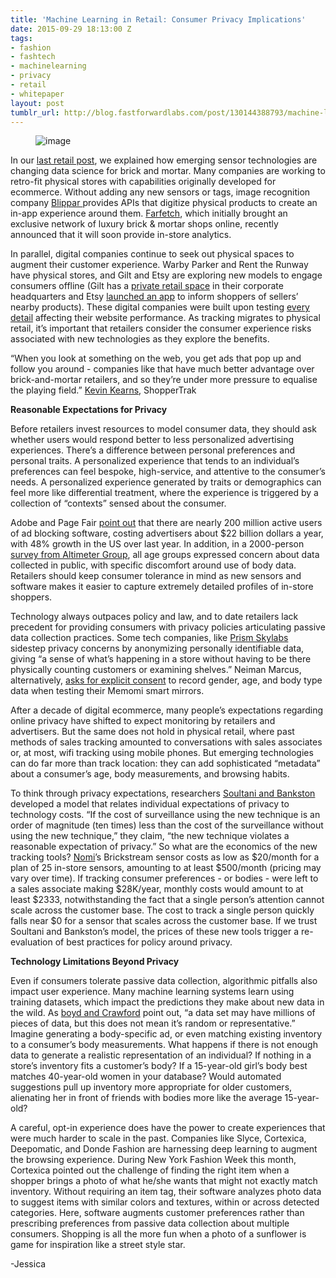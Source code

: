 ```yaml
---
title: 'Machine Learning in Retail: Consumer Privacy Implications'
date: 2015-09-29 18:13:00 Z
tags:
- fashion
- fashtech
- machinelearning
- privacy
- retail
- whitepaper
layout: post
tumblr_url: http://blog.fastforwardlabs.com/post/130144388793/machine-learning-in-retail-consumer-privacy
---
```


<figure data-orig-width="1401" data-orig-height="956" class="tmblr-full"><img src="http://68.media.tumblr.com/7404e8cb508c2bc469e5a9887f5ac5e4/tumblr_inline_nvgbviEbKS1ta78fg_540.jpg" alt="image" data-orig-width="1401" data-orig-height="956"/></figure><p>In our <a href="http://blog.fastforwardlabs.com/post/127091010798/machine-learning-applications-in-fashion-retail">last retail post</a>, we explained how emerging sensor technologies are changing data science for brick and mortar. Many companies are working to retro-fit physical stores with capabilities originally developed for ecommerce. Without adding any new sensors or tags, image recognition company <a href="https://blippar.com/en/">Blippar </a>provides APIs that digitize physical products to create an in-app experience around them. <a href="http://www.businessoffashion.com/articles/bof-exclusive/farfetch-e-commerce-fashion-brands-omnichannel">Farfetch</a>, which initially brought an exclusive network of luxury brick &amp; mortar shops online, recently announced that it will soon provide in-store analytics.<b><br/></b></p><p>In parallel, digital companies continue to seek out physical spaces to augment their customer experience. Warby Parker and Rent the Runway have physical stores, and Gilt and Etsy are exploring new models to engage consumers offline (Gilt has a <a href="http://fashionista.com/2015/08/gilt-by-appointment">private retail space</a> in their corporate headquarters and Etsy <a href="http://venturebeat.com/2015/08/25/etsy-squeezes-into-brick-and-mortar-stores-with-latest-shop-local-feature/">launched an app</a> to inform shoppers of sellers’ nearby products). These digital companies were built upon testing <a href="http://pathtoperf.com/2015/04/07/01-with-lara-hogan.html">every detail</a> affecting their website performance. As tracking migrates to physical retail, it’s important that retailers consider the consumer experience risks associated with new technologies as they explore the benefits. </p><p>&ldquo;When you look at something on the web, you get ads that pop up and follow you around - companies like that have much better advantage over brick-and-mortar retailers, and so they&rsquo;re under more pressure to equalise the playing field.&rdquo; <a href="http://www.theguardian.com/news/datablog/2013/oct/03/analytics-amazon-retailers-physical-cookies-high-street">Kevin Kearns</a>, ShopperTrak</p><!-- more --><p><b>Reasonable Expectations for Privacy</b></p><p>Before retailers invest resources to model consumer data, they should ask whether users would respond better to less personalized advertising experiences. There’s a difference between personal preferences and personal traits. A personalized experience that tends to an individual’s preferences can feel bespoke, high-service, and attentive to the consumer’s needs. A personalized experience generated by traits or demographics can feel more like differential treatment, where the experience is triggered by a collection of “contexts” sensed about the consumer.</p><p>Adobe and Page Fair <a href="http://downloads.pagefair.com/reports/2015_report-the_cost_of_ad_blocking.pdf">point out</a> that there are nearly 200 million active users of ad blocking software, costing advertisers about $22 billion dollars a year, with 48% growth in the US over last year. In addition, in a 2000-person <a href="http://www.altimetergroup.com/2015/06/new-report-consumer-perceptions-of-privacy-in-the-internet-of-things/">survey from Altimeter Group</a>, all age groups expressed concern about data collected in public, with specific discomfort around use of body data. Retailers should keep consumer tolerance in mind as new sensors and software makes it easier to capture extremely detailed profiles of in-store shoppers.</p><p>Technology always outpaces policy and law, and to date retailers lack precedent for providing consumers with privacy policies articulating passive data collection practices. Some tech companies, like <a href="https://prism.com/">Prism Skylabs</a> sidestep privacy concerns by anonymizing personally identifiable data, giving “a sense of what’s happening in a store without having to be there physically counting customers or examining shelves.” Neiman Marcus, alternatively, <a href="https://www.internetretailer.com/2015/01/12/neiman-marcus-deploys-memory-mirror-clothes-shoppers">asks for explicit consent</a> to record gender, age, and body type data when testing their Memomi smart mirrors. </p><p>After a decade of digital ecommerce, many people’s expectations regarding online privacy have shifted to expect monitoring by retailers and advertisers. But the same does not hold in physical retail, where past methods of sales tracking amounted to conversations with sales associates or, at most, wifi tracking using mobile phones. But emerging technologies can do far more than track location: they can add sophisticated “metadata” about a consumer’s age, body measurements, and browsing habits. </p><p>To think through privacy expectations, researchers <a href="http://www.yalelawjournal.org/forum/tiny-constables-and-the-cost-of-surveillance-making-cents-out-of-united-states-v-jones">Soultani and Bankston</a> developed a model that relates individual expectations of privacy to technology costs. “If the cost of surveillance using the new technique is an order of magnitude (ten times) less than the cost of the surveillance without using the new technique,” they claim, “the new technique violates a reasonable expectation of privacy.” So what are the economics of the new tracking tools? <a href="http://www.nomi.com/">Nomi</a>’s Brickstream sensor costs as low as $20/month for a plan of 25 in-store sensors, amounting to at least $500/month (pricing may vary over time). If tracking consumer preferences - or bodies - were left to a sales associate making $28K/year, monthly costs would amount to at least $2333, notwithstanding the fact that a single person’s attention cannot scale across the customer base. The cost to track a single person quickly falls near $0 for a sensor that scales across the customer base. If we trust Soultani and Bankston’s model, the prices of these new tools trigger a re-evaluation of best practices for policy around privacy.</p><p><b>Technology Limitations Beyond Privacy</b></p><p>Even if consumers tolerate passive data collection, algorithmic pitfalls also impact user experience. Many machine learning systems learn using training datasets, which impact the predictions they make about new data in the wild. As <a href="http://www.tandfonline.com/doi/full/10.1080/1369118X.2012.678878">boyd and Crawford</a> point out, “a data set may have millions of pieces of data, but this does not mean it’s random or representative.” Imagine generating a body-specific ad, or even matching existing inventory to a consumer’s body measurements. What happens if there is not enough data to generate a realistic representation of an individual? If nothing in a store’s inventory fits a customer’s body? If a 15-year-old girl’s body best matches 40-year-old women in your database? Would automated suggestions pull up inventory more appropriate for older customers, alienating her in front of friends with bodies more like the average 15-year-old? </p><p>A careful, opt-in experience does have the power to create experiences that were much harder to scale in the past. Companies like Slyce, Cortexica, Deepomatic, and Donde Fashion are harnessing deep learning to augment the browsing experience. During New York Fashion Week this month, Cortexica pointed out the challenge of finding the right item when a shopper brings a photo of what he/she wants that might not exactly match inventory. Without requiring an item tag, their software analyzes photo data to suggest items with similar colors and textures, within or across detected categories. Here, software augments customer preferences rather than prescribing preferences from passive data collection about multiple consumers. Shopping is all the more fun when a photo of a sunflower is game for inspiration like a street style star. </p><p>-Jessica</p>
